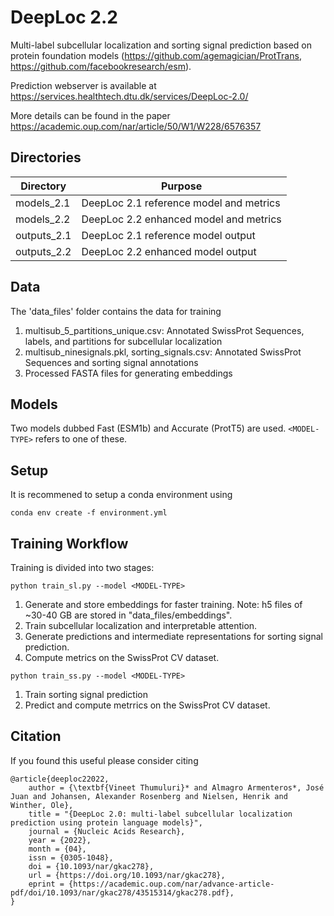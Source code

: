 # DeepLoc 2.2

Multi-label subcellular localization and sorting signal prediction based on protein foundation models (https://github.com/agemagician/ProtTrans, https://github.com/facebookresearch/esm).

Prediction webserver is available at https://services.healthtech.dtu.dk/services/DeepLoc-2.0/

More details can be found in the paper https://academic.oup.com/nar/article/50/W1/W228/6576357

## Directories

| Directory   | Purpose                                 |
|-------------|-----------------------------------------|
| models_2.1  | DeepLoc 2.1 reference model and metrics |
| models_2.2  | DeepLoc 2.2 enhanced model and metrics  |
| outputs_2.1 | DeepLoc 2.1 reference model output      |
| outputs_2.2 | DeepLoc 2.2 enhanced model output       |


## Data
The 'data_files' folder contains the data for training
1. multisub_5_partitions_unique.csv: Annotated SwissProt Sequences, labels, and partitions for subcellular localization
2. multisub_ninesignals.pkl, sorting_signals.csv: Annotated SwissProt Sequences and sorting signal annotations
3. Processed FASTA files for generating embeddings

## Models
Two models dubbed Fast (ESM1b) and Accurate (ProtT5) are used. `<MODEL-TYPE>` refers to one of these. 

## Setup

It is recommened to setup a conda environment using

`conda env create -f environment.yml`

## Training Workflow

Training is divided into two stages:

`python train_sl.py --model <MODEL-TYPE>`
1. Generate and store embeddings for faster training. Note: h5 files of ~30-40 GB are stored in "data_files/embeddings".
2. Train subcellular localization and interpretable attention.
3. Generate predictions and intermediate representations for sorting signal prediction.
4. Compute metrics on the SwissProt CV dataset.


`python train_ss.py --model <MODEL-TYPE>`
1. Train sorting signal prediction
2. Predict and compute metrrics on the SwissProt CV dataset.

## Citation

If you found this useful please consider citing

```
@article{deeploc22022,
    author = {\textbf{Vineet Thumuluri}* and Almagro Armenteros*, José Juan and Johansen, Alexander Rosenberg and Nielsen, Henrik and Winther, Ole},
    title = "{DeepLoc 2.0: multi-label subcellular localization prediction using protein language models}",
    journal = {Nucleic Acids Research},
    year = {2022},
    month = {04},
    issn = {0305-1048},
    doi = {10.1093/nar/gkac278},
    url = {https://doi.org/10.1093/nar/gkac278},
    eprint = {https://academic.oup.com/nar/advance-article-pdf/doi/10.1093/nar/gkac278/43515314/gkac278.pdf},
}
```
